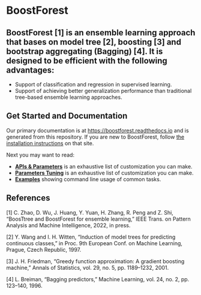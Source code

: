 # BoostForest

**BoostForest** [1] is an ensemble learning approach that bases on model tree [2], boosting [3] and bootstrap aggregating (Bagging) [4]. It is designed to be efficient with the following advantages:
- 
- Support of classification and regression in supervised learning.
- Support of achieving better generalization performance than traditional tree-based ensemble learning approaches.

## Get Started and Documentation

Our primary documentation is at https://boostforest.readthedocs.io and is generated from this repository. If you are new to BoostForest, follow [the installation instructions](https://boostforest.readthedocs.io/en/latest/Python-Intro.html) on that site. 

Next you may want to read:
- [**APIs & Parameters**](https://boostforest.readthedocs.io/en/latest/BoostForest.html) is an exhaustive list of customization you can make.
- [**Parameters Tuning**](https://boostforest.readthedocs.io/en/latest/Parameters-Tuning.html) is an exhaustive list of customization you can make.
- [**Examples**](https://boostforest.readthedocs.io/en/latest/Demo.html) showing command line usage of common tasks.

## References

[1] C. Zhao, D. Wu, J. Huang, Y. Yuan, H. Zhang, R. Peng and Z. Shi, “BoosTtree and BoostForest for ensemble learning,” IEEE Trans. on Pattern Analysis and Machine Intelligence, 2022, in press.

[2] Y. Wang and I. H. Witten, “Induction of model trees for predicting continuous classes,” in Proc. 9th European Conf. on Machine Learning, Prague, Czech Republic, 1997.

[3] J. H. Friedman, “Greedy function approximation: A gradient boosting machine,” Annals of Statistics, vol. 29, no. 5, pp. 1189–1232, 2001.

[4] L. Breiman, “Bagging predictors,” Machine Learning, vol. 24, no. 2, pp. 123–140, 1996.
